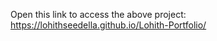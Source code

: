  Open this link to access the above project:<br>
 https://lohithseedella.github.io/Lohith-Portfolio/
